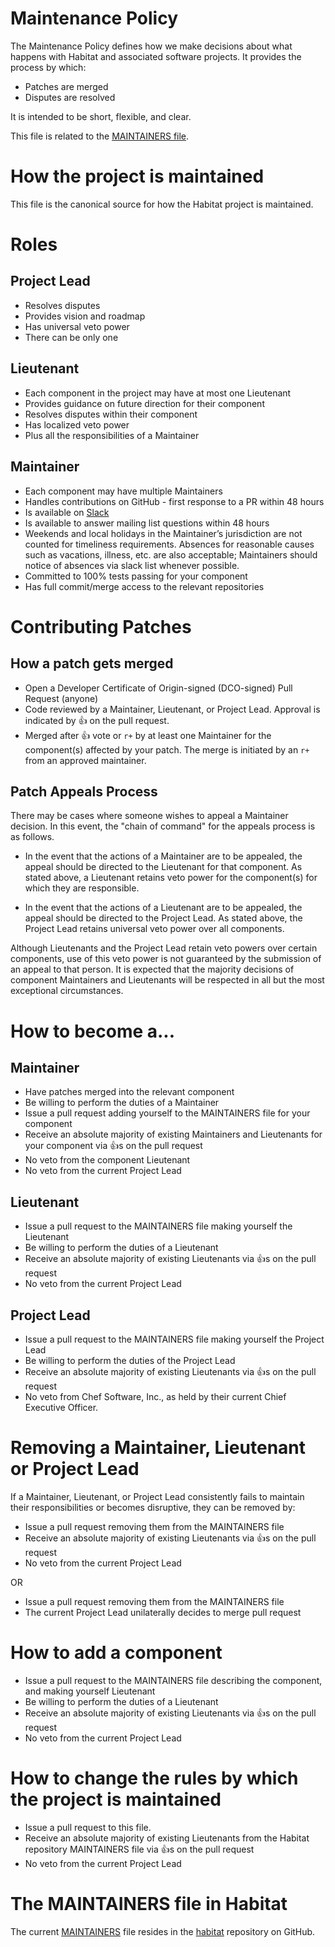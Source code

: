 
# Maintenance Policy

The Maintenance Policy defines how we make decisions about what happens with
Habitat and associated software projects. It provides the process by which:

* Patches are merged
* Disputes are resolved

It is intended to be short, flexible, and clear.

This file is related to the [MAINTAINERS
file](https://github.com/habitat-sh/habitat/blob/master/MAINTAINERS.md).

# How the project is maintained

This file is the canonical source for how the Habitat project is maintained.

# Roles

## Project Lead

* Resolves disputes
* Provides vision and roadmap
* Has universal veto power
* There can be only one

## Lieutenant

* Each component in the project may have at most one Lieutenant
* Provides guidance on future direction for their component
* Resolves disputes within their component
* Has localized veto power
* Plus all the responsibilities of a Maintainer

## Maintainer

* Each component may have multiple Maintainers
* Handles contributions on GitHub - first response to a PR within 48 hours
* Is available on [Slack](https://habitat-sh.slack.com/)
* Is available to answer mailing list questions within 48 hours
* Weekends and local holidays in the Maintainer’s jurisdiction are not counted
  for timeliness requirements. Absences for reasonable causes such as vacations,
  illness, etc. are also acceptable; Maintainers should notice of absences via
  slack list whenever possible.
* Committed to 100% tests passing for your component
* Has full commit/merge access to the relevant repositories

# Contributing Patches

## How a patch gets merged

* Open a Developer Certificate of Origin-signed (DCO-signed) Pull Request
  (anyone)
* Code reviewed by a Maintainer, Lieutenant, or Project Lead. Approval is
  indicated by :+1: on the pull request.
* Merged after :+1: vote or `r+` by at least one Maintainer for the component(s)
  affected by your patch.  The merge is initiated by an `r+` from an approved
  maintainer.

## Patch Appeals Process

There may be cases where someone wishes to appeal a Maintainer decision. In this
event, the "chain of command" for the appeals process is as follows.

* In the event that the actions of a Maintainer are to be appealed, the appeal
  should be directed to the Lieutenant for that component. As stated above, a
  Lieutenant retains veto power for the component(s) for which they are
  responsible.

* In the event that the actions of a Lieutenant are to be appealed, the appeal
  should be directed to the Project Lead. As stated above, the Project Lead
  retains universal veto power over all components.

Although Lieutenants and the Project Lead retain veto powers over certain
components, use of this veto power is not guaranteed by the submission of an
appeal to that person. It is expected that the majority decisions of component
Maintainers and Lieutenants will be respected in all but the most exceptional
circumstances.

# How to become a...

## Maintainer

* Have patches merged into the relevant component
* Be willing to perform the duties of a Maintainer
* Issue a pull request adding yourself to the MAINTAINERS file for your
  component
* Receive an absolute majority of existing Maintainers and Lieutenants for your
  component via :+1:s on the pull request
* No veto from the component Lieutenant
* No veto from the current Project Lead

## Lieutenant

* Issue a pull request to the MAINTAINERS file making yourself the Lieutenant
* Be willing to perform the duties of a Lieutenant
* Receive an absolute majority of existing Lieutenants via :+1:s on the pull
  request
* No veto from the current Project Lead

## Project Lead

* Issue a pull request to the MAINTAINERS file making yourself the Project Lead
* Be willing to perform the duties of the Project Lead
* Receive an absolute majority of existing Lieutenants via :+1:s on the pull
  request
* No veto from Chef Software, Inc., as held by their current Chief Executive
  Officer.

# Removing a Maintainer, Lieutenant or Project Lead

If a Maintainer, Lieutenant, or Project Lead consistently fails to maintain
their responsibilities or becomes disruptive, they can be removed by:

* Issue a pull request removing them from the MAINTAINERS file
* Receive an absolute majority of existing Lieutenants via :+1:s on the pull
  request
* No veto from the current Project Lead

OR

* Issue a pull request removing them from the MAINTAINERS file
* The current Project Lead unilaterally decides to merge pull request

# How to add a component

* Issue a pull request to the MAINTAINERS file describing the component, and
  making yourself Lieutenant
* Be willing to perform the duties of a Lieutenant
* Receive an absolute majority of existing Lieutenants via :+1:s on the pull
  request
* No veto from the current Project Lead

# How to change the rules by which the project is maintained

* Issue a pull request to this file.
* Receive an absolute majority of existing Lieutenants from the Habitat
  repository MAINTAINERS file via :+1:s on the pull request
* No veto from the current Project Lead

# The MAINTAINERS file in Habitat

The current
[MAINTAINERS](https://github.com/habitat-sh/habitat/blob/master/MAINTAINERS.md)
file resides in the [habitat](https://github.com/habitat-sh/habitat/) repository
on GitHub.
